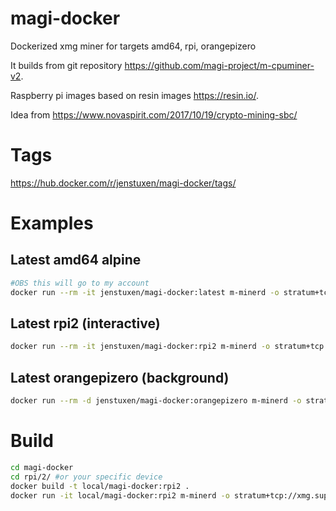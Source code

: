 # magi-docker
Dockerized xmg miner for targets amd64, rpi, orangepizero

It builds from git repository https://github.com/magi-project/m-cpuminer-v2.

Raspberry pi images based on resin images https://resin.io/.

Idea from https://www.novaspirit.com/2017/10/19/crypto-mining-sbc/

# Tags
https://hub.docker.com/r/jenstuxen/magi-docker/tags/


# Examples
## Latest amd64 alpine
```bash
#OBS this will go to my account
docker run --rm -it jenstuxen/magi-docker:latest m-minerd -o stratum+tcp://xmg.suprnova.cc:7128 -u leaRINSIScH.magi -p password
```
## Latest rpi2 (interactive)
```bash
docker run --rm -it jenstuxen/magi-docker:rpi2 m-minerd -o stratum+tcp://xmg.suprnova.cc:7128 -u USERNAME.WORKERNAME -p password
```
## Latest orangepizero (background)
```bash
docker run --rm -d jenstuxen/magi-docker:orangepizero m-minerd -o stratum+tcp://xmg.suprnova.cc:7128 -u USERNAME.WORKERNAME -p password
```


# Build
```bash
cd magi-docker
cd rpi/2/ #or your specific device
docker build -t local/magi-docker:rpi2 .
docker run -it local/magi-docker:rpi2 m-minerd -o stratum+tcp://xmg.suprnova.cc:7128 -u leaRINSIScH.magi -p password
```